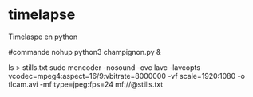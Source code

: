 # timelapse
Timelaspe en python

#commande
nohup python3 champignon.py &

ls > stills.txt
sudo mencoder -nosound -ovc lavc -lavcopts vcodec=mpeg4:aspect=16/9:vbitrate=8000000 -vf scale=1920:1080 -o tlcam.avi -mf type=jpeg:fps=24 mf://@stills.txt
